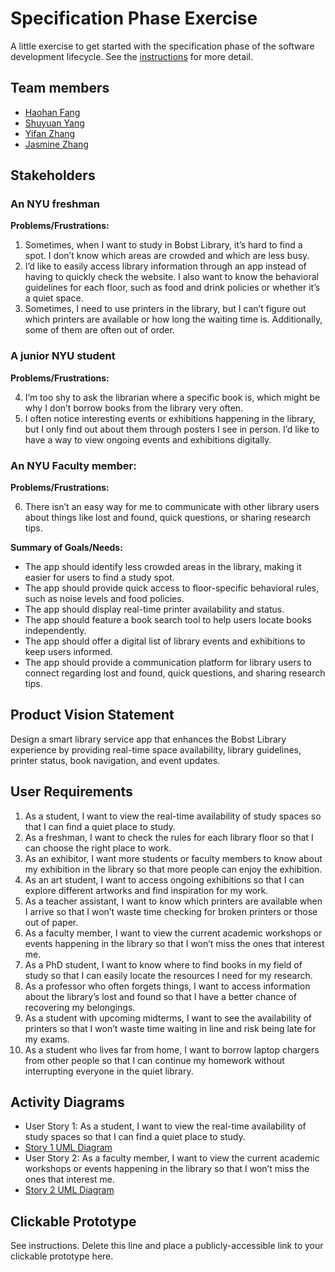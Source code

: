 # Specification Phase Exercise

A little exercise to get started with the specification phase of the software development lifecycle. See the [instructions](instructions.md) for more detail.

## Team members

- [Haohan Fang](https://github.com/FrankFangH)
- [Shuyuan Yang](https://github.com/shuyuanyyy)
- [Yifan Zhang](https://github.com/YifanZZZZZZ)
- [Jasmine Zhang](https://github.com/Jasminezhang666666)

## Stakeholders

### An NYU freshman 
**Problems/Frustrations:**  

1. Sometimes, when I want to study in Bobst Library, it’s hard to find a spot. I don’t know which areas are crowded and which are less busy.
2. I’d like to easily access library information through an app instead of having to quickly check the website. I also want to know the behavioral guidelines for each floor, such as food and drink policies or whether it’s a quiet space.
3. Sometimes, I need to use printers in the library, but I can’t figure out which printers are available or how long the waiting time is. Additionally, some of them are often out of order.

### A junior NYU student
**Problems/Frustrations:** 

4. I’m too shy to ask the librarian where a specific book is, which might be why I don’t borrow books from the library very often.
5. I often notice interesting events or exhibitions happening in the library, but I only find out about them through posters I see in person. I’d like to have a way to view ongoing events and exhibitions digitally.

### An NYU Faculty member:
**Problems/Frustrations:** 

6. There isn’t an easy way for me to communicate with other library users about things like lost and found, quick questions, or sharing research tips.

**Summary of Goals/Needs:**  
- The app should identify less crowded areas in the library, making it easier for users to find a study spot.
- The app should provide quick access to floor-specific behavioral rules, such as noise levels and food policies.
- The app should display real-time printer availability and status.
- The app should feature a book search tool to help users locate books independently.
- The app should offer a digital list of library events and exhibitions to keep users informed.
- The app should provide a communication platform for library users to connect regarding lost and found, quick questions, and sharing research tips.

## Product Vision Statement

Design a smart library service app that enhances the Bobst Library experience by providing real-time space availability, library guidelines, printer status, book navigation, and event updates.

## User Requirements

1. As a student, I want to view the real-time availability of study spaces so that I can find a quiet place to study.
2. As a freshman, I want to check the rules for each library floor so that I can choose the right place to work.
3. As an exhibitor, I want more students or faculty members to know about my exhibition in the library so that more people can enjoy the exhibition.
4. As an art student, I want to access ongoing exhibitions so that I can explore different artworks and find inspiration for my work.
5. As a teacher assistant, I want to know which printers are available when I arrive so that I won’t waste time checking for broken printers or those out of paper.
6. As a faculty member, I want to view the current academic workshops or events happening in the library so that I won’t miss the ones that interest me.
7. As a PhD student, I want to know where to find books in my field of study so that I can easily locate the resources I need for my research.
8. As a professor who often forgets things, I want to access information about the library’s lost and found so that I have a better chance of recovering my belongings.
9. As a student with upcoming midterms, I want to see the availability of printers so that I won’t waste time waiting in line and risk being late for my exams.
10. As a student who lives far from home, I want to borrow laptop chargers from other people so that I can continue my homework without interrupting everyone in the quiet library.

## Activity Diagrams

- User Story 1: As a student, I want to view the real-time availability of study spaces so that I can find a quiet place to study.
- [Story 1 UML Diagram](./doc/umlStoryFirst.drawio.svg)
- User Story 2: As a faculty member, I want to view the current academic workshops or events happening in the library so that I won’t miss the ones that interest me.
- [Story 2 UML Diagram](./doc/umlStorySecond.drawio.svg)

## Clickable Prototype

See instructions. Delete this line and place a publicly-accessible link to your clickable prototype here.
